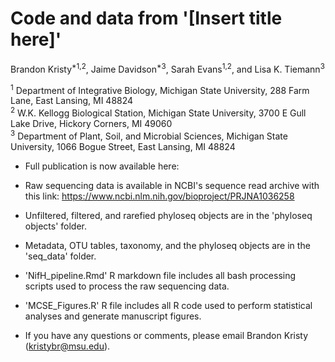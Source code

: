 # Code and data from '[Insert title here]'

Brandon Kristy<sup>*1,2</sup>, Jaime Davidson<sup>*3</sup>, Sarah Evans<sup>1,2</sup>, and Lisa K. Tiemann<sup>3</sup>

<sup>1</sup> Department of Integrative Biology, Michigan State University, 288 Farm Lane, East Lansing, MI 48824 <br />
<sup>2</sup> W.K. Kellogg Biological Station, Michigan State University, 3700 E Gull Lake Drive, Hickory Corners, MI 49060 <br />
<sup>3</sup> Department of Plant, Soil, and Microbial Sciences, Michigan State University, 1066 Bogue Street, East Lansing, MI 48824 <br />

* Full publication is now available here: 
* Raw sequencing data is available in NCBI's sequence read archive with this link: https://www.ncbi.nlm.nih.gov/bioproject/PRJNA1036258
* Unfiltered, filtered, and rarefied phyloseq objects are in the 'phyloseq objects'  folder.
* Metadata, OTU tables, taxonomy, and the phyloseq objects are in the 'seq_data' folder.
* 'NifH_pipeline.Rmd' R markdown file includes all bash processing scripts used to process the raw sequencing data. 
* 'MCSE_Figures.R' R file includes all R code used to perform statistical analyses and generate manuscript figures. 


* If you have any questions or comments, please email Brandon Kristy (kristybr@msu.edu).

